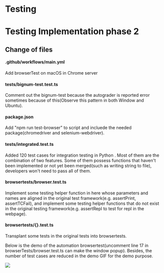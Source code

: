 Testing
===
# Testing Implementation phase 2
## Change of files
#### .github/workflows/main.yml
Add browserTest on macOS in Chrome server
#### tests/bignum-test.test.ts
Comment out the bignum-test because the autograder is reported error sometimes because of this(Observe this pattern in both Window and Ubuntu).
#### package.json
Add "npm run test-browser" to script and incluede the needed package(chromedriver and selenium-webdriver).
#### tests/integrated.test.ts
Added 120 test cases for integration testing in Python . Most of them are the combination of two features. Some of them possess functions that haven't been implemented or not yet been merged(such as writing string to file), developers won't need to pass all of them.
#### browsertests/browser.test.ts
Implement some testing helper function in here whose parameters and names are aligned in the original test framework(e.g. assertPrint, assertTCFail), and implement some testing helper functions that do not exist in the original testing framework(e.g. assertRepl to test for repl in the webpage).
#### browsertests/{}.test.ts
Transplant some tests in the original tests into browsertests.

Below is the demo of the automation browsertest(uncomment line 17 in browserTests/browser.test.ts can make the window popup). Besides, the number of test cases are reduced in the demo GIF for the demo purpose.


![](https://i.imgur.com/bqYBEWO.gif)
